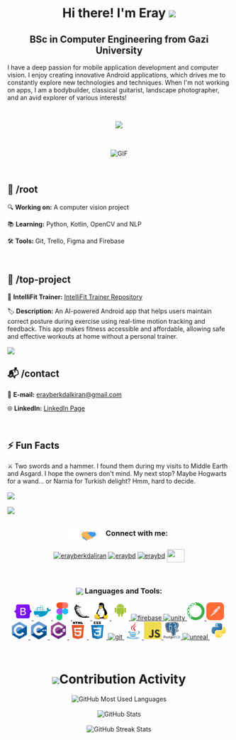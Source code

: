<h1 align="center">Hi there! I'm Eray  <img src="https://media.giphy.com/media/hvRJCLFzcasrR4ia7z/giphy.gif" width="35"></h1>
<h2 align="center">BSc in Computer Engineering from Gazi University</h2>

<p align="left">I have a deep passion for mobile application development and computer vision. I enjoy creating innovative Android applications, which drives me to constantly explore new technologies and techniques. When I'm not working on apps, I am a bodybuilder, classical guitarist, landscape photographer, and an avid explorer of various interests!</p><br>

<p align="center"><img src="https://komarev.com/ghpvc/?username=eraybd&label=Profile%20views&color=0e75b6&style=flat"></p><br>
<p align="center"><img height="200" width="400" alt="GIF" src="https://i.giphy.com/media/v1.Y2lkPTc5MGI3NjExbDRodWJ5bnN6aGhjeTIyZ205cmtzejB0bTBsNDJoajNxMjgyaDJneSZlcD12MV9pbnRlcm5hbF9naWZfYnlfaWQmY3Q9Zw/35B7yZVrtv2dAXCgcC/giphy.gif"></p><br>

<h2>📌 /root</h2>
<p>🔍 <b>Working on:</b> A computer vision project</p>
<p>📚 <b>Learning:</b> Python, Kotlin, OpenCV and NLP</p>
<p>🛠️ <b>Tools:</b> Git, Trello, Figma and Firebase</p><br>


<h2>🚀 /top-project</h2>
<p>💪 <b>IntelliFit Trainer:</b> <a href="https://github.com/ErayBD/intellifit-trainer">IntelliFit Trainer Repository</a></p>
<p>🏷️ <b>Description:</b> An AI-powered Android app that helps users maintain correct posture during exercise using real-time motion tracking and feedback.
                          This app makes fitness accessible and affordable, allowing safe and effective workouts at home without a personal trainer.</p>
<img src="https://github.com/ErayBD/ErayBD/assets/71061070/bd84d5b7-0c62-4410-a392-5782d16cc71a" width ="250" align="center"><br>

<h2>📬 /contact</h2>
<p>📧 <b>E-mail:</b> <a href="mailto:erayberkdalkiran@gmail.com">erayberkdalkiran@gmail.com</a></p>
<p>🌐 <b>LinkedIn:</b> <a href="https://www.linkedin.com/in/erayberkdalkiran/">LinkedIn Page</a></p><br>

<h2>⚡️ Fun Facts</h2>
<p>⚔️ Two swords and a hammer. I found them during my visits to Middle Earth and Asgard. I hope the owners don't mind. My next stop? Maybe Hogwarts for a wand... or Narnia for Turkish delight? Hmm, hard to decide.</p>
<img src="https://github.com/ErayBD/ErayBD/assets/71061070/6018b6f7-9190-40d9-8e7a-0424df4c4bb8" width ="600" align="center"><br><br>

<img src="https://user-images.githubusercontent.com/73097560/115834477-dbab4500-a447-11eb-908a-139a6edaec5c.gif">

<h3 align="center"><img src="https://github.com/0xAbdulKhalid/0xAbdulKhalid/raw/main/assets/mdImages/handshake.gif" width ="80" align="center">Connect with me:</h3>

<p align="center">
  <a href="https://linkedin.com/in/erayberkdalkiran" target="blank"><img align="center" src="https://raw.githubusercontent.com/rahuldkjain/github-profile-readme-generator/master/src/images/icons/Social/linked-in-alt.svg" alt="erayberkdaliran" height="30" width="40" /></a>
  <a href="https://www.instagram.com/erayberkdalkiran/" target="blank"><img align="center" src="https://raw.githubusercontent.com/rahuldkjain/github-profile-readme-generator/master/src/images/icons/Social/instagram.svg" alt="eraybd" height="30" width="40" /></a>
  <a href="https://www.leetcode.com/eraybd" target="blank"><img align="center" src="https://raw.githubusercontent.com/rahuldkjain/github-profile-readme-generator/master/src/images/icons/Social/leet-code.svg" alt="eraybd" height="30" width="40" /></a>
  <a href="https://www.hackerrank.com/eraybd" target="blank"><img align="center" src="https://raw.githubusercontent.com/rahuldkjain/github-profile-readme-generator/master/src/images/icons/Social/hackerrank.svg" height="30" width="40" /></a>
</p>

<br>

<h3 align="center"><img src="https://media2.giphy.com/media/QssGEmpkyEOhBCb7e1/giphy.gif?cid=ecf05e47a0n3gi1bfqntqmob8g9aid1oyj2wr3ds3mg700bl&rid=giphy.gif" width ="25" align="center">  Languages and Tools:</h3>

<p align="center">
  <a href="https://getbootstrap.com/" target="_blank" rel="noreferrer"> <img src="https://github.com/devicons/devicon/blob/master/icons/bootstrap/bootstrap-original.svg" alt="bootstrap" width="40" height="40""> </a>
  <a href="https://www.docker.com/" target="_blank" rel="noreferrer"> <img src="https://github.com/devicons/devicon/blob/master/icons/docker/docker-plain.svg" alt="docker" width="40" height="40""> </a>
  <a href="https://www.figma.com/" target="_blank" rel="noreferrer"> <img src="https://github.com/devicons/devicon/blob/master/icons/figma/figma-original.svg" alt="figma" width="40" height="40""> </a>
  <a href="https://flask.palletsprojects.com/en/3.0.x/" target="_blank" rel="noreferrer"> <img src="https://github.com/devicons/devicon/blob/master/icons/flask/flask-original.svg" alt="flask" width="40" height="40""> </a>
  <a href="https://www.linux.org/" target="_blank" rel="noreferrer"> <img src="https://raw.githubusercontent.com/devicons/devicon/master/icons/linux/linux-original.svg" alt="linux" width="40" height="40""> </a>
  <a href="https://developer.android.com" target="_blank" rel="noreferrer"> <img src="https://raw.githubusercontent.com/devicons/devicon/master/icons/android/android-original-wordmark.svg" alt="android" width="40" height="40"/> </a>
  <a href="https://firebase.google.com/" target="_blank" rel="noreferrer"> <img src="https://www.vectorlogo.zone/logos/firebase/firebase-icon.svg" alt="firebase" width="40" height="40"/>
  <a href="https://unity.com/" target="_blank" rel="noreferrer"> <img src="https://www.vectorlogo.zone/logos/unity3d/unity3d-icon.svg" alt="unity" width="40" height="40"/> </a>
  <a href="https://www.anaconda.com/" target="_blank" rel="noreferrer"> <img src="https://raw.githubusercontent.com/devicons/devicon/master/icons/anaconda/anaconda-original.svg" alt="anaconda" width="40" height="40"/> </a>
  <a href="https://www.postman.com/" target="_blank" rel="noreferrer"> <img src="https://github.com/tandpfun/skill-icons/raw/main/icons/Postman.svg" alt="postman" width="40" height="40"/> </a>
  <a href="https://www.cprogramming.com" target="_blank" rel="noreferrer"> <img src="https://raw.githubusercontent.com/devicons/devicon/master/icons/c/c-original.svg" alt="c" width="40" height="40"/> </a> 
  <a href="https://www.w3schools.com/cpp" target="_blank" rel="noreferrer"> <img src="https://raw.githubusercontent.com/devicons/devicon/master/icons/cplusplus/cplusplus-original.svg" alt="cplusplus" width="40" height="40"/> </a> 
  <a href="https://www.w3schools.com/cs" target="_blank" rel="noreferrer"> <img src="https://raw.githubusercontent.com/devicons/devicon/master/icons/csharp/csharp-original.svg" alt="csharp" width="40" height="40"/> </a> 
  <a href="https://www.w3.org/html" target="_blank" rel="noreferrer"> <img src="https://raw.githubusercontent.com/devicons/devicon/master/icons/html5/html5-original-wordmark.svg" alt="html5" width="40" height="40"/> </a> 
  <a href="https://www.w3schools.com/css" target="_blank" rel="noreferrer"> <img src="https://raw.githubusercontent.com/devicons/devicon/master/icons/css3/css3-original-wordmark.svg" alt="css3" width="40" height="40"/> </a> 
  <a href="https://git-scm.com" target="_blank" rel="noreferrer"> <img src="https://www.vectorlogo.zone/logos/git-scm/git-scm-icon.svg" alt="git" width="40" height="40"/> </a> 
  <a href="https://www.java.com" target="_blank" rel="noreferrer"> <img src="https://raw.githubusercontent.com/devicons/devicon/master/icons/java/java-original.svg" alt="java" width="40" height="40"/> </a> 
  <a href="https://developer.mozilla.org/en-US/docs/Web/JavaScript" target="_blank" rel="noreferrer"> <img src="https://raw.githubusercontent.com/devicons/devicon/master/icons/javascript/javascript-original.svg" alt="javascript" width="40" height="40"/> </a> 
  <a href="https://www.postgresql.org" target="_blank" rel="noreferrer"> <img src="https://raw.githubusercontent.com/devicons/devicon/master/icons/postgresql/postgresql-original-wordmark.svg" alt="postgresql" width="40" height="40"/> </a> 
  <a href="https://wordpress.com" target="_blank" rel="noreferrer"> <img src="https://cdn-icons-png.flaticon.com/512/174/174881.png" alt="unreal" width="40" height="40"/> </a> 
  <a href="https://www.python.org" target="_blank" rel="noreferrer"> <img src="https://raw.githubusercontent.com/devicons/devicon/master/icons/python/python-original.svg" alt="python" width="40" height="40"/> </a>
</p>
    
<br>

<div align=center>
  <h1><img src="https://media.giphy.com/media/iY8CRBdQXODJSCERIr/giphy.gif" width="35" align="center">Contribution Activity</h1>
  <img src="https://github-readme-stats-sigma-five.vercel.app/api/top-langs?username=eraybd&layout=compact&title_color=6FDA44&text_color=FFFFFF&theme=dark" alt="GitHub Most Used Languages" height="200" />
  <br><br>
  <img src="https://github-readme-stats-sigma-five.vercel.app/api?username=eraybd&title_color=6FDA44&text_color=FFFFFF&show_icons=true&icon_color=6FDA44&include_all_commits=true&count_private=true&theme=dark" alt="GitHub Stats" height="200">
  <br><br>
  <img src="https://github-readme-streak-stats.herokuapp.com/?user=eraybd&theme=dark&date_format=j%20M%5B%20Y%5D&currStreakLabel=6FDA44&fire=6FDA44&ring=6FDA44" alt="GitHub Streak Stats" height="200" />      
</div>
